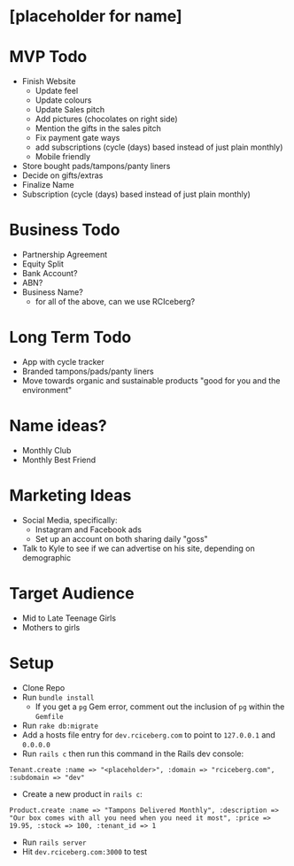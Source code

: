 [placeholder for name]
====

MVP Todo
===
* Finish Website
  * Update feel
  * Update colours
  * Update Sales pitch
  * Add pictures (chocolates on right side)
  * Mention the gifts in the sales pitch
  * Fix payment gate ways
  * add subscriptions (cycle (days) based instead of just plain monthly)
  * Mobile friendly
* Store bought pads/tampons/panty liners
* Decide on gifts/extras
* Finalize Name
* Subscription (cycle (days) based instead of just plain monthly)

Business Todo
===
* Partnership Agreement
* Equity Split
* Bank Account?
* ABN?
* Business Name?
  * for all of the above, can we use RCIceberg?

Long Term Todo
===
* App with cycle tracker
* Branded tampons/pads/panty liners
* Move towards organic and sustainable products "good for you and the environment"

Name ideas?
===
* Monthly Club
* Monthly Best Friend

Marketing Ideas
===
* Social Media, specifically:
  * Instagram and Facebook ads
  * Set up an account on both sharing daily "goss"
* Talk to Kyle to see if we can advertise on his site, depending on demographic

Target Audience
===
* Mid to Late Teenage Girls
* Mothers to girls

Setup
===

* Clone Repo
* Run `bundle install`
  * If you get a `pg` Gem error, comment out the inclusion of `pg` within the `Gemfile`
* Run `rake db:migrate`
* Add a hosts file entry for `dev.rciceberg.com` to point to `127.0.0.1` and `0.0.0.0`
* Run `rails c` then run this command in the Rails dev console:
```
Tenant.create :name => "<placeholder>", :domain => "rciceberg.com", :subdomain => "dev"
```
* Create a new product in `rails c`:
```
Product.create :name => "Tampons Delivered Monthly", :description => "Our box comes with all you need when you need it most", :price => 19.95, :stock => 100, :tenant_id => 1
```
* Run `rails server`
* Hit `dev.rciceberg.com:3000` to test
